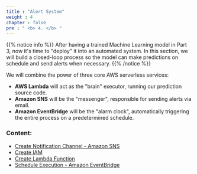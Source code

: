 ```yaml
---
title : "Alert System"
weight : 4 
chapter : false
pre : " <b> 4. </b> "
---
```

{{% notice info %}}
After having a trained Machine Learning model in Part 3, now it's time to "deploy" it into an automated system. In this section, we will build a closed-loop process so the model can make predictions on schedule and send alerts when necessary.
{{% /notice %}}

We will combine the power of three core AWS serverless services:
* **AWS Lambda** will act as the "brain" executor, running our prediction source code.
* **Amazon SNS** will be the "messenger", responsible for sending alerts via email.
* **Amazon EventBridge** will be the "alarm clock", automatically triggering the entire process on a predetermined schedule.


### Content:

  - [Create Notification Channel - Amazon SNS](./4.1-amazonsns/)
  - [Create IAM](./4.2-taoiam/)
  - [Create Lambda Function](./4.3-taolambda/)
  - [Schedule Execution - Amazon EventBridge](./4.4-amazoneventbridge/)